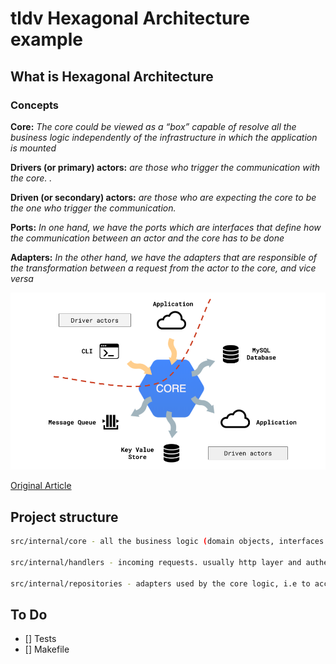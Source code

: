 # tldv Hexagonal Architecture example

## What is Hexagonal Architecture

### Concepts

**Core:** _The core could be viewed as a “box” capable of resolve all the business logic independently of the infrastructure in which the application is mounted_

**Drivers (or primary) actors:** _are those who trigger the communication with the core. ._

**Driven (or secondary) actors:** _are those who are expecting the core to be the one who trigger the communication._

**Ports:** _In one hand, we have the ports which are interfaces that define how the communication between an actor and the core has to be done_

**Adapters:** _In the other hand, we have the adapters that are responsible of the transformation between a request from the actor to the core, and vice versa_

![hexagon](./hexagonal.png)

[Original Article](https://medium.com/@matiasvarela/hexagonal-architecture-in-go-cfd4e436faa3)

## Project structure

```bash
src/internal/core - all the business logic (domain objects, interfaces and use cases)

src/internal/handlers - incoming requests. usually http layer and authentication

src/internal/repositories - adapters used by the core logic, i.e to access a Database

```

## To Do

- [] Tests
- [] Makefile
